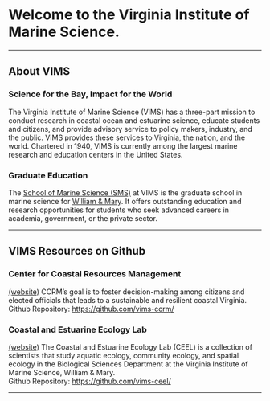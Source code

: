 # Welcome to the Virginia Institute of Marine Science. 
<hr>

## About VIMS
### Science for the Bay, Impact for the World

The Virginia Institute of Marine Science (VIMS) has a three-part mission to conduct research in coastal ocean and estuarine science, educate students and citizens, and provide advisory service to policy makers, industry, and the public. VIMS provides these services to Virginia, the nation, and the world. Chartered in 1940, VIMS is currently among the largest marine research and education centers in the United States.

### Graduate Education
The [School of Marine Science (SMS)](https://vims.edu/education/graduate/index.php) at VIMS is the graduate school in marine science for [William & Mary](http://www.wm.edu/). It offers outstanding education and research opportunities for students who seek advanced careers in academia, government, or the private sector.
<hr>

## VIMS Resources on Github

### Center for Coastal Resources Management 
[(website)](https://www.vims.edu/ccrm)
CCRM’s goal is to foster decision-making among citizens and elected officials that leads to a sustainable and resilient coastal Virginia.<BR>
Github Repository: https://github.com/vims-ccrm/


### Coastal and Estuarine Ecology Lab 
[(website)](https://www.vims.edu/research/units/labgroups/ceel/)
The Coastal and Estuarine Ecology Lab (CEEL) is a collection of scientists that study aquatic ecology, community ecology, and spatial ecology in the Biological Sciences Department at the Virginia Institute of Marine Science, William & Mary. <BR>
Github Repository: https://github.com/vims-ceel/

<hr>


